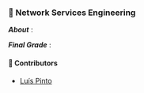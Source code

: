 ### :pushpin: Network Services Engineering

***About*** : 

***Final Grade*** : 

#### :handshake: Contributors 
- [Luís Pinto](https://github.com/L-Pinto)
